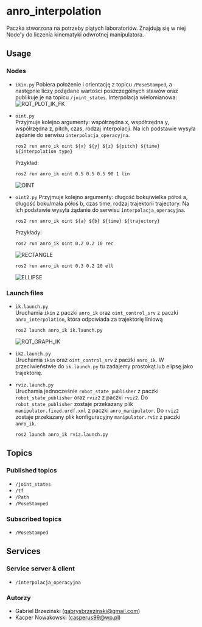 # anro_interpolation
Paczka stworzona na potrzeby piątych laboratoriów. Znajdują się w niej Node'y do liczenia kinematyki odwrotnej manipulatora.
## Usage
### Nodes
- `ikin.py`
  Pobiera położenie i orientację z topicu `/PoseStamped`, a następnie liczy pożądane wartości poszczególnych stawów oraz publikuje je na topicu `/joint_states`.
  Interpolacja wielomianowa:
  ![RQT_PLOT_IK_FK](docs/rqt_plot_ik_fk.png)
- `oint.py`  
  Przyjmuje kolejno argumenty: współrzędna x, współrzędna y, współrzędna z, pitch, czas, rodzaj interpolacji. Na ich podstawie wysyła żądanie do serwisu
  `interpolacja_operacyjna`.
  ```
  ros2 run anro_ik oint ${x} ${y} ${z} ${pitch} ${time} ${interpolation type}
  ```
  Przykład:
  ```
  ros2 run anro_ik oint 0.5 0.5 0.5 90 1 lin
  ```
  ![OINT](https://media.githubusercontent.com/media/pw-eiti-anro-21l/brzezinski_nowakowski/main/anro_ik/docs/oint.png)
  
- `oint2.py` 
  Przyjmuje kolejno argumenty: długość boku/wielka półoś a,  długość boku/mała półoś b, czas time, rodzaj trajektorii trajectory. Na ich podstawie wysyła żądanie do serwisu
  `interpolacja_operacyjna`.
  ```
  ros2 run anro_ik oint ${a} ${b} ${time} ${trajectory}
  ```
  Przykłady:
  ```
  ros2 run anro_ik oint 0.2 0.2 10 rec
  ```
  ![RECTANGLE](https://github.com/pw-eiti-anro-21l/brzezinski_nowakowski/blob/main/anro_ik/docs/rectangle.png?raw=true)
  ```
  ros2 run anro_ik oint 0.3 0.2 20 ell
  ```
  ![ELLIPSE](https://github.com/pw-eiti-anro-21l/brzezinski_nowakowski/blob/main/anro_ik/docs/ellipse.png?raw=true)
  
### Launch files
- `ik.launch.py`  
  Uruchamia `ikin` z paczki `anro_ik` oraz `oint_control_srv` z paczki `anro_interpolation`, która odpowiada za trajektorię liniową
  
  ```
  ros2 launch anro_ik ik.launch.py
  ```
  
  ![RQT_GRAPH_IK](docs/rqt_graph_ik.png)
  
- `ik2.launch.py`  
  Uruchamia `ikin` oraz `oint_control_srv` z paczki `anro_ik`. W przeciwieństwie do `ik.launch.py` tu zadajemy prostokąt lub elipsę jako trajektorię.
  
- `rviz.launch.py`  
  Uruchamia jednocześnie `robot_state_publisher` z paczki `robot_state_publisher` oraz `rviz2` z paczki `rviz2`. Do `robot_state_publisher` zostaje przekazany plik `manipulator.fixed.urdf.xml` z paczki `anro_manipulator`. Do `rviz2` zostaje przekazany plik konfiguracyjny `manipulator.rviz` z paczki  `anro_ik`.
  ```
  ros2 launch anro_ik rviz.launch.py
  ```

## Topics
### Published topics
- `/joint_states`
- `/tf`
- `/Path`
- `/PoseStamped`
### Subscribed topics
- `/PoseStamped`

## Services
### Service server & client
- `/interpolacja_operacyjna`

### Autorzy
- Gabriel Brzeziński (gabrysbrzezinski@gmail.com)  
- Kacper Nowakowski (casperus99@wp.pl) 
